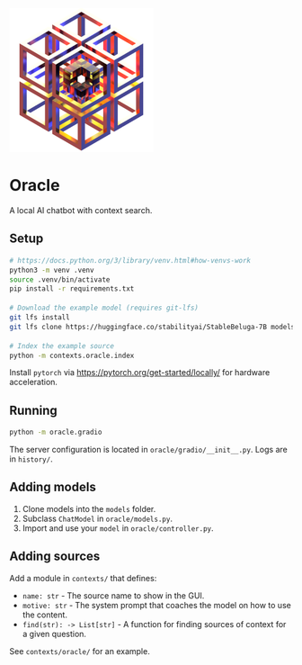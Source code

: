 ![Oracle](oracle/gradio/icon.png)

# Oracle

A local AI chatbot with context search.

## Setup

```sh
# https://docs.python.org/3/library/venv.html#how-venvs-work
python3 -m venv .venv
source .venv/bin/activate
pip install -r requirements.txt

# Download the example model (requires git-lfs)
git lfs install
git lfs clone https://huggingface.co/stabilityai/StableBeluga-7B models/StableBeluga-7B

# Index the example source
python -m contexts.oracle.index
```

Install `pytorch` via https://pytorch.org/get-started/locally/ for hardware acceleration.

## Running

```sh
python -m oracle.gradio
```

The server configuration is located in `oracle/gradio/__init__.py`.
Logs are in `history/`.

## Adding models

1. Clone models into the `models` folder.
2. Subclass `ChatModel` in `oracle/models.py`.
3. Import and use your `model` in `oracle/controller.py`.

## Adding sources

Add a module in `contexts/` that defines:

- `name: str` - The source name to show in the GUI.
- `motive: str` - The system prompt that coaches the model on how to
    use the content.
- `find(str): -> List[str]` - A function for finding sources of context
    for a given question.

See `contexts/oracle/` for an example.
